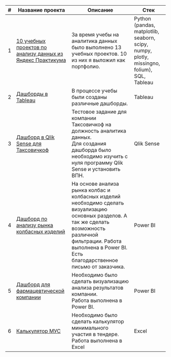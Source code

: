 | #  | Название проекта    | Описание                                         | Стек
| ----- | ------------------------------|--------------------------------------------------------------|----------------------------|
| 1 | [10 учебных проектов по анализу данных из Яндекс Практикума](https://github.com/AlexKislin/data_analitic_projects) | За время учебы на аналитика данных было выполнено 13 учебных проектов. 10 из них я выложил как портфолио. | Python (pandas, matplotlib, seaborn, scipy, numpy, plotly, missingno, folium),<br> SQL,<br> Tableau |
| 2 | [Дашборды в Tableau](https://github.com/AlexKislin/Portfolio/tree/main/Дашборды%20в%20Tableau) | В процессе учебы были созданы различные дашборды. | Tableau |
| 3 | [Дашборд в Qlik Sense для Таксовичкоф](https://github.com/AlexKislin/Portfolio/tree/main/Дашборд%20Таксовичкоф) | Тестовое задание для компании Таксовичкоф на должность аналитика данных. <br> Для создания дашборда было необходимо изучить с нуля программу Qlik Sense и установить ВПН. | Qlik Sense |
| 4 | [Дашборд по анализу рынка колбасных изделий](https://github.com/AlexKislin/Portfolio/tree/main/Дашборд%20по%20анализу%20рынка%20колбасных%20изделий) | На основе анализа рынка колбас и колбасных изделий необходимо сделать визуализацию основных разделов. А так же сделать возможность различной фильтрации. Работа выполнена в Power BI. Есть благодарственное письмо от заказчика. | Power BI |
| 5 | [Дашборд для фармацевтической компании](https://github.com/AlexKislin/Portfolio/tree/main/Дашборд%20для%20фармацевтической%20компании) | Необходимо было сделать визуализацию анализа результатов компании.<br> Работа выполнена в Power BI. | Power BI |
| 6 | [Калькулятор МУС](https://github.com/AlexKislin/Portfolio/tree/main/Калькулятор%20МУС) | Необходимо было сделать калькулятор минимального участия в тендере.<br> Работа выполнена в Excel | Excel |

